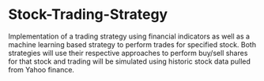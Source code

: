 # Stock-Trading-Strategy
Implementation of a trading strategy using financial indicators as well as a machine learning based strategy to perform trades for specified stock. 
Both strategies will use their respective approaches to perform buy/sell shares for that stock and trading will be simulated using historic stock data 
pulled from Yahoo finance.
